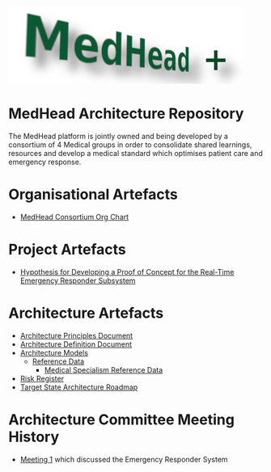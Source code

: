 ![MedHead Logo](./images/logo.png)
# MedHead Architecture Repository

The MedHead platform is jointly owned and being developed by a consortium of 4 Medical groups in order to consolidate shared learnings, resources and develop a medical standard which optimises patient care and emergency response.

# Organisational Artefacts

* [MedHead Consortium Org Chart](./artefacts/organisation/org-chart/)

# Project Artefacts
* [Hypothesis for Developing a Proof of Concept for the Real-Time Emergency Responder Subsystem](./artefacts/architecture/hypothesis-emergency-responder/)

# Architecture Artefacts

* [Architecture Principles Document](./artefacts/architecture/architecture-principles/)
* [Architecture Definition Document](./artefacts/architecture/architecture-definition-document/)
* [Architecture Models](./artefacts/architecture/architecture-models/)
  * [Reference Data](./artefacts/architecture/models/reference-data/)
    * [Medical Specialism Reference Data](./artefacts/architecture/models/reference-data/specialities/)
* [Risk Register](./artefacts/architecture/risks)
* [Target State Architecture Roadmap](./artefacts/architecture/architecture-roadmap/)

# Architecture Committee Meeting History

* [Meeting 1](./artefacts/architecture/committee/meetings/meeting-1/README.md) which discussed the Emergency Responder System